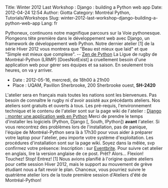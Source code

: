 Title: Winter 2012 Last Workshop : Django : building a Python web app
Date: 2012-04-24 12:54
Author: Giotta
Category: Montréal Python, Tutorials/Workshops
Slug: winter-2012-last-workshop-django-building-a-python-web-app
Lang: fr

Pythoneux, continuons notre magnifique parcours sur la Voie pythonesque.
Plongeons tête première dans le développement web avec Django, un
framework de développement web Python. Notre dernier atelier [1] de la
série Hiver 2012 vous montrera que "Beau est mieux que laid" et que
"Simple est mieux que complexe". -- [Zen de Python][] La Ligue de rugby
de Montréal-Python (LRMP) [DoesNotExist] a cruellement besoin d'une
application web pour gérer ses équipes et sa saison. En seulement trois
heures, on va y arriver.

-   Date : 2012-05-16, mercredi, de 18h00 à 21h00
-   Place : UQAM, Pavillon Sherbrooke, 200 Sherbrooke ouest, **SH-2420**

L'atelier sera en français mais toutes les nations sont les bienvenues.
Pas besoin de connaître le rugby ni d'avoir assisté aux précédants
ateliers. Nos ateliers sont gratuits et ouverts à tous. Les pré-requis,
l'environnement technique et le contenu de l'atelier sont sur la page
wiki de l'atelier : [Django : monter une application web en Python][]
Merci de prendre le temps d'installer les logiciels (Python, Django [,
South, IPython]) **avant** l'atelier. Si vous rencontrez des problèmes
lors de l'installation, pas de panique, l'équipe de Montréal-Python sera
là à 17h30 pour vous aider à préparer votre laptop pour l'atelier, peu
importe votre système d'exploitation. Les procédures d'installation sont
sur la page wiki. Soyez dans la mêlée, svp confirmez votre présence:
Inscription : sur [Eventbrite][]. Pour suivre cet atelier en anglais,
lire la version anglaise de ce post. Prêt? Alors... Flexion! Touchez!
Stop! Entrez! [1] Nous avions planifié à l'origine quatre ateliers pour
cette session Hiver 2012, mais le support au mouvement de grève étudiant
nous a fait revoir le plan. Chanceux, vous pourriez suivre le quatrième
atelier lors de la toute première session d'Ateliers d'été de
Montréal-Python!

  [Zen de Python]: http://www.python.org/dev/peps/pep-0020/
  [Django : monter une application web en Python]: http://montrealpython.org/r/projects/workshops/wiki/2012-05-16
  [Eventbrite]: http://montrealpython-atelier-20120516.eventbrite.ca/
